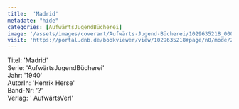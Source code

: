 ```yaml
---
title:  'Madrid'
metadate: "hide"
categories: [AufwärtsJugendBücherei]
image: '/assets/images/coverart/Aufwärts-Jugend-Bücherei/1029635218_00000010.jpg'
visit: 'https://portal.dnb.de/bookviewer/view/1029635218#page/n0/mode/2up'
---
```

Titel: 'Madrid' <br>
Serie: 'AufwärtsJugendBücherei' <br>
Jahr: '1940' <br>
AutorIn: 'Henrik Herse' <br>
Band-Nr: '?' <br>
Verlag: ' AufwärtsVerl'